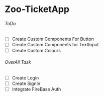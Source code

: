 # Zoo-TicketApp


###### ToDo


- [ ] Create Custom Components For Button 
- [ ] Create Custom Components for TextInput
- [ ] Create Custom Colours

 ###### OverAll Task
 
- [ ] Create Login 
- [ ] Create SignIn
- [ ] Integrate FireBase Auth
